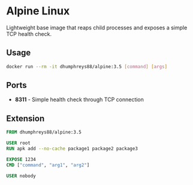 # Alpine Linux

Lightweight base image that reaps child processes and exposes a simple TCP health check.

## Usage

```bash
docker run --rm -it dhumphreys88/alpine:3.5 [command] [args]
```

## Ports

- __8311__ - Simple health check through TCP connection

## Extension

```dockerfile
FROM dhumphreys88/alpine:3.5

USER root
RUN apk add --no-cache package1 package2 package3

EXPOSE 1234
CMD ["command", "arg1", "arg2"]

USER nobody
```
